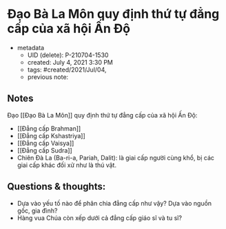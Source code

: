 # Đạo Bà La Môn quy định thứ tự đẳng cấp của xã hội Ấn Độ

- metadata
	- UID (delete): P-210704-1530
	- created: July 4, 2021 3:30 PM
	- tags: #created/2021/Jul/04,
	- previous note:

## Notes
Đạo [[Đạo Bà La Môn]] quy định thứ tự đẳng cấp của xã hội Ấn Độ:
- [[Đẳng cấp Brahman]]
- [[Đẳng cấp Kshastriya]]
- [[Đẳng cấp Vaisya]]
- [[Đẳng cấp Sudra]]
- Chiên Đà La (Ba-ri-a, Pariah, Dalit): là giai cấp người cùng khổ, bị các giai cấp khác đối xử như là thú vật.

## Questions & thoughts:
- Dựa vào yếu tố nào để phân chia đẳng cấp như vậy? Dựa vào nguồn gốc, gia đình?
- Hàng vua Chúa còn xếp dưới cả đẳng cấp giáo sĩ và tu sĩ?